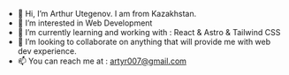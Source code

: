- 👋 Hi, I’m Arthur Utegenov. I am from Kazakhstan. 
- 👀 I’m interested in Web Development
- 🌱 I’m currently learning and working with : React & Astro & Tailwind CSS
- 💞️ I’m looking to collaborate on anything that will provide me with web dev experience. 
- 📫 You can reach me at : artyr007@gmail.com

<!---
Arthwr/Arthwr is a ✨ special ✨ repository because its `README.md` (this file) appears on your GitHub profile.
You can click the Preview link to take a look at your changes.
--->
